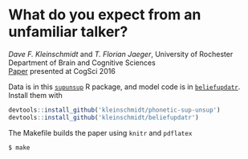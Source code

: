# What do you expect from an unfamiliar talker?

_Dave F. Kleinschmidt_ and _T. Florian Jaeger_, University of Rochester Department of Brain and Cognitive Sciences  
[Paper](kleinschmidt_infer_priors_cogsci.pdf) presented at CogSci 2016

Data is in this [`supunsup`](https://github.com/kleinschmidt/phonetic-sup-unsup) R package, and model code is in [`beliefupdatr`](https://github.com/kleinschmidt/beliefupdatr). Install them with

```r
devtools::install_github('kleinschmidt/phonetic-sup-unsup')
devtools::install_github('kleinschmidt/beliefupdatr')
```

The Makefile builds the paper using `knitr` and `pdflatex`

```shell
$ make
```

